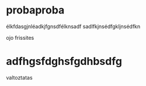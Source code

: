# probaproba

élkfdasgjnléadkjfgnsdfélknsadf
sadlfkjnsédfgkljnsédfkn


ojo frissites

# adfhgsfdghsfgdhbsdfg

 valtoztatas